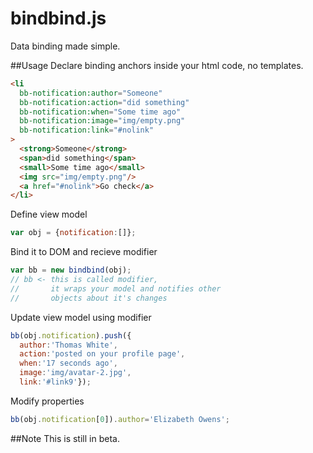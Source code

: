 bindbind.js
========

Data binding made simple.

##Usage
Declare binding anchors inside your html code, no templates.
```html
<li
  bb-notification:author="Someone"
  bb-notification:action="did something"
  bb-notification:when="Some time ago"
  bb-notification:image="img/empty.png"
  bb-notification:link="#nolink"
>
  <strong>Someone</strong>
  <span>did something</span>
  <small>Some time ago</small>
  <img src="img/empty.png"/>
  <a href="#nolink">Go check</a>
</li>
```

Define view model
```javascript
var obj = {notification:[]};
```
Bind it to DOM and recieve modifier
```javascript
var bb = new bindbind(obj);
// bb <- this is called modifier,
//       it wraps your model and notifies other 
//       objects about it's changes
```
Update view model using modifier
```javascript
bb(obj.notification).push({
  author:'Thomas White',
  action:'posted on your profile page',
  when:'17 seconds ago',
  image:'img/avatar-2.jpg',
  link:'#link9'});
```
Modify properties
```javascript
bb(obj.notification[0]).author='Elizabeth Owens';
```

##Note
This is still in beta.